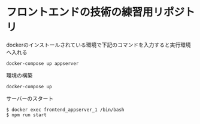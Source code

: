 # フロントエンドの技術の練習用リポジトリ

dockerのインストールされている環境で下記のコマンドを入力すると実行環境へ入れる

```docker
docker-compose up appserver
```

環境の構築
```
docker-compose up
```

サーバーのスタート
```docker
$ docker exec frontend_appserver_1 /bin/bash
$ npm run start
```